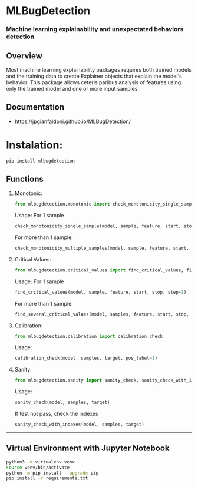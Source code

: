 # MLBugDetection

### Machine learning explainability and unexpectated behaviors detection

## Overview

Most machine learning explainability packages requires both trained models and the training data to create Explainer objects that explain the model's behavior. This package allows ceteris paribus analysis of features using only the trained model and one or more input samples.

## Documentation

- https://jpgianfaldoni.github.io/MLBugDetection/

# Instalation: 

```bash
pip install mlbugdetection
```

## Functions


1. Monotonic:
    ```py
    from mlbugdetection.monotonic import check_monotonicity_single_sample, check_monotonicity_multiple_samples
    ```

    Usage:
    For 1 sample
    ```py
    check_monotonicity_single_sample(model, sample, feature, start, stop, step=1)
    ```
    
    For more than 1 sample:
    ```py
    check_monotonicity_multiple_samples(model, sample, feature, start, stop, step=1) 
    ```
    

2. Critical Values:
    ```py
    from mlbugdetection.critical_values import find_critical_values, find_several_critical_values
    ```
    
    Usage:
    For 1 sample
    ```py
    find_critical_values(model, sample, feature, start, stop, step=1)
    ```

    For more than 1 sample:
    ```py
    find_several_critical_values(model, samples, feature, start, stop, step=1, bins=15, keep_n=5, log=False)
    ```


3. Calibration:
    ```py
    from mlbugdetection.calibration import calibration_check
    ```
    
    Usage:
    ```py
    calibration_check(model, samples, target, pos_label=1)
    ```

4. Sanity:
    ```py
    from mlbugdetection.sanity import sanity_check, sanity_check_with_indexes
    ```

    Usage:

    ```py
    sanity_check(model, samples, target)
    ```

    If test not pass, check the indexes
    ```py
    sanity_check_with_indexes(model, samples, target)
    ```


---

## Virtual Environment with Jupyter Notebook

```bash
python3 -m virtualenv venv 
source venv/bin/activate
python -m pip install --upgrade pip
pip install -r requirements.txt
```
